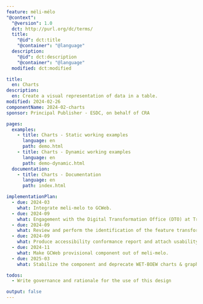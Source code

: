 ```yaml
---
feature: méli-mélo
"@context":
  "@version": 1.0
  dct: http://purl.org/dc/terms/
  title:
    "@id": dct:title
    "@container": "@language"
  description:
    "@id": dct:description
    "@container": "@language"
  modified: dct:modified

title:
  en: Charts
description:
  en: Create a visual representation of data in a table.
modified: 2024-02-26
componentName: 2024-02-charts
sponsor: Principal Publisher - ESDC, on behalf of CRA

pages:
  examples:
    - title: Charts - Static working examples
      language: en
      path: demo.html
    - title: Charts - Dynamic working examples
      language: en
      path: demo-dynamic.html
  documentation:
    - title: Charts - Documentation
      language: en
      path: index.html

implementationPlan:
  - due: 2024-03
    what: Integrate meli-melo to GCWeb.
  - due: 2024-09
    what: Engagement with the Digital Transformation Office (DTO) at Treasury Board Secretariat.
  - due: 2024-09
    what: Review and perform the identification of the feature transformation requirement to be able to complete the integration progress into GCWeb.
  - due: 2024-09
    what: Produce accessibility conformance report and attach usability report.
  - due: 2024-11
    what: Make GCWeb provisional component out of meli-melo.
  - due: 2025-03
    what: Stabilize the component and deprecate WET-BOEW charts & graphs including amongst other things working example translation, writing guidance, publishing ACRs, feature API documentation, etc.

todos:
  - Write governance and rationale for the use of this design

output: false
---
```

